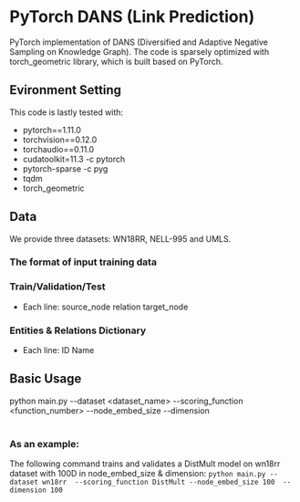 # PyTorch DANS (Link Prediction)

PyTorch implementation of DANS (Diversified and Adaptive Negative Sampling
on Knowledge Graph). The code is sparsely optimized with torch_geometric library, which is built based on PyTorch.

## Evironment Setting
This code is lastly tested with:
* pytorch==1.11.0
* torchvision==0.12.0
* torchaudio==0.11.0 
* cudatoolkit=11.3 -c pytorch
* pytorch-sparse -c pyg
* tqdm
* torch_geometric

## Data
We provide three datasets: WN18RR, NELL-995 and UMLS.

### The format of input training data
### Train/Validation/Test 
* Each line: source_node relation target_node

### Entities & Relations Dictionary
* Each line: ID Name

## Basic Usage
python main.py --dataset <dataset_name> --scoring_function <function_number> --node_embed_size <D> --dimension <D> <br /><br />
### As an example:
The following command trains and validates a DistMult model on wn18rr dataset with 100D in node_embed_size & dimension:
``python main.py --dataset wn18rr 
--scoring_function DistMult
--node_embed_size 100 
--dimension 100``
